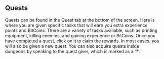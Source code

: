 ## Quests
Quests can be found in the Quest tab at the bottom of the screen. Here is where you are given specific tasks that will earn you extra experience points and BitCoins. There are a variety of tasks available, such as printing equipment, killing enemies, and gaining experience or BitCoins. Once you have completed a quest, click on it to claim the rewards. In most cases, you will also be given a new quest. You can also acquire quests inside dungeons by speaking to the quest giver, which is marked as a '?'.  

